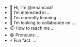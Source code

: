 - 👋 Hi, I’m @renancaiaf
- 👀 I’m interested in ...
- 🌱 I’m currently learning ...
- 💞️ I’m looking to collaborate on ...
- 📫 How to reach me ...
- 😄 Pronouns: ...
- ⚡ Fun fact: ...

<!---
renancaiaf/renancaiaf is a ✨ special ✨ repository because its `README.md` (this file) appears on your GitHub profile.
You can click the Preview link to take a look at your changes.
--->
